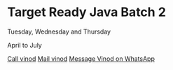 # Target Ready Java Batch 2

Tuesday, Wednesday and Thursday

April to July


<a href="tel:+919731424784">Call vinod</a>
<a href="mailto:vinod@cyblore.com">Mail vinod</a>
<a href="https://wa.me/9731424784?text=Hello%20Vinod">Message Vinod on WhatsApp</a>
